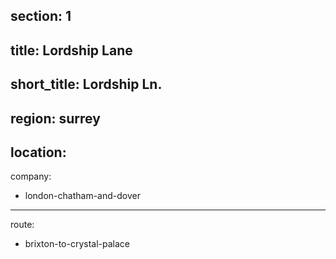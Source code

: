 section: 1
----
title: Lordship Lane
----
short_title: Lordship Ln.
----
region: surrey
----
location: 
----
company:
- london-chatham-and-dover
----
route:
- brixton-to-crystal-palace
